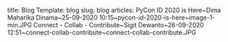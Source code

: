 title: Blog 
Template: blog
slug: blog
articles: PyCon ID 2020 is Here~Dima Maharika Dinama~25-09-2020 10:15~pycon-id-2020-is-here~image-1-min.JPG
    Connect - Collab - Contribute~Sigit Dewanto~26-09-2020 12:51~connect-collab-contribute~connect-collab-contribute.JPG